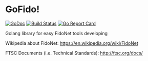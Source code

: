 # GoFido!

[![GoDoc](https://godoc.org/github.com/undead-ru/gofido?status.svg)](http://godoc.org/github.com/undead-ru/gofido)
[![Build Status](https://travis-ci.org/undead-ru/gofido.svg)](https://travis-ci.org/undead-ru/gofido)
[![Go Report Card](https://goreportcard.com/badge/github.com/undead-ru/gofido)](https://goreportcard.com/report/github.com/undead-ru/gofido)


Golang library for easy FidoNet tools developing


Wikipedia about FidoNet: https://en.wikipedia.org/wiki/FidoNet

FTSC Documents (i.e. Technical Standards): http://ftsc.org/docs/
